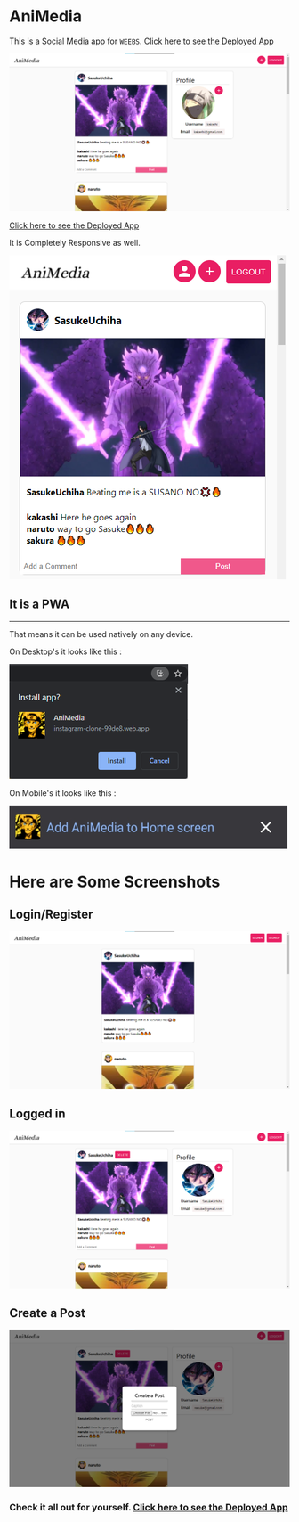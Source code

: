 # AniMedia
This is a Social Media app for `WEEBS`. [Click here to see the Deployed App](https://instagram-clone-99de8.web.app/)

![](./md_images/image01.png)

[Click here to see the Deployed App](https://instagram-clone-99de8.web.app/)

It is Completely Responsive as well.

![](./md_images/image02.png)

## It is a **PWA**
----------
That means it can be used natively on any device.

On Desktop's it looks like this :

![PWA](./md_images/pwa_site01.png)

On Mobile's it looks like this :

![PWA](./md_images/pwa_site02.png)


# Here are Some Screenshots

## Login/Register
![](./md_images/image03.png)

## Logged in
![](./md_images/images04.png)

## Create a Post
![](./md_images/image05.png)

### Check it all out for yourself. [Click here to see the Deployed App](https://instagram-clone-99de8.web.app/)